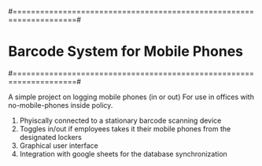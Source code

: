 #====================================================================#
#                   Barcode System for Mobile Phones                 #
#====================================================================#

A simple project on logging mobile phones (in or out)
For use in offices with no-mobile-phones inside policy. 

1. Phyiscally connected to a stationary barcode scanning device
2. Toggles in/out if employees takes it their mobile phones from the designated lockers
3. Graphical user interface
4. Integration with google sheets for the database synchronization
